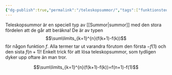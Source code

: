 ```yaml
---
{"dg-publish":true,"permalink":"/teleskopsummor/","tags":["funktionsteori"]}
---
```



Teleskopsummor är en speciell typ av [[Summor\|summor]] med den stora fördelen att de går att beräkna! De är av typen
$$\sum\limits_{k=1}^{n}(f(k+1)-f(k))$$
för någon funktion $f$. Alla termer tar ut varandra förutom den första $-f(1)$ och den sista $f(n+1)$! Enkelt trick för att lösa teleskopsummor, som tydligen dyker upp oftare än man tror.

$$\sum\limits_{k=1}^{n}(f(k+1)-f(k))=f(n+1)-f(1)$$